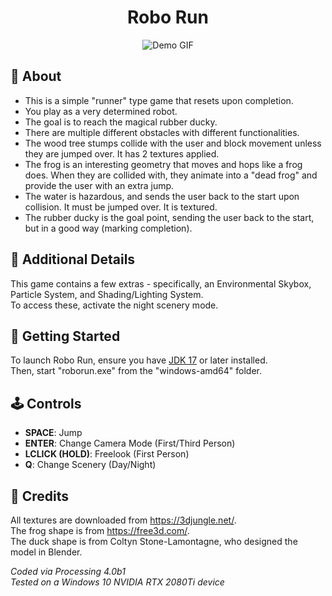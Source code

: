 <h1 align="center"> Robo Run</h1>

<p align="center"> 
  <img src="readme/demo.gif" alt="Demo GIF">
</p>

## 🤖 About
- This is a simple "runner" type game that resets upon completion.
- You play as a very determined robot.
- The goal is to reach the magical rubber ducky.
- There are multiple different obstacles with different functionalities.
- The wood tree stumps collide with the user and block movement unless they are jumped over. It has 2 textures applied.
- The frog is an interesting geometry that moves and hops like a frog does. When they are collided with, they animate
  into a "dead frog" and provide the user with an extra jump.
- The water is hazardous, and sends the user back to the start upon collision. It must be jumped over. It is textured.
- The rubber ducky is the goal point, sending the user back to the start, but in a good way (marking completion).

## 🦆 Additional Details
This game contains a few extras - specifically, an Environmental Skybox, Particle System, and Shading/Lighting System.  
To access these, activate the night scenery mode.

## 👟 Getting Started

To launch Robo Run, ensure you have [JDK 17](https://openjdk.org/projects/jdk/17/) or later installed.  
Then, start "roborun.exe" from the "windows-amd64" folder.

## 🕹️ Controls
- **SPACE**: Jump
- **ENTER**: Change Camera Mode (First/Third Person)
- **LCLICK (HOLD)**: Freelook (First Person)
- **Q**: Change Scenery (Day/Night)

## 📖 Credits
All textures are downloaded from https://3djungle.net/.  
The frog shape is from https://free3d.com/.  
The duck shape is from Coltyn Stone-Lamontagne, who designed the model in Blender.  

*Coded via Processing 4.0b1*  
*Tested on a Windows 10 NVIDIA RTX 2080Ti device*
